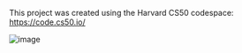This project was created using the Harvard CS50 codespace: https://code.cs50.io/

![image](https://user-images.githubusercontent.com/56369460/182253158-765a4ce0-0efd-4d44-a766-dc01820b9bf6.png)

